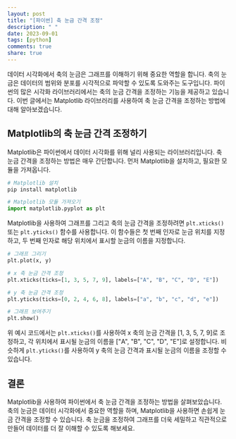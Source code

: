 ```yaml
---
layout: post
title: "[파이썬] 축 눈금 간격 조정"
description: " "
date: 2023-09-01
tags: [python]
comments: true
share: true
---
```


데이터 시각화에서 축의 눈금은 그래프를 이해하기 위해 중요한 역할을 합니다. 축의 눈금은 데이터의 범위와 분포를 시각적으로 파악할 수 있도록 도와주는 도구입니다. 파이썬의 많은 시각화 라이브러리에서는 축의 눈금 간격을 조정하는 기능을 제공하고 있습니다. 이번 글에서는 Matplotlib 라이브러리를 사용하여 축 눈금 간격을 조정하는 방법에 대해 알아보겠습니다.

## Matplotlib의 축 눈금 간격 조정하기

Matplotlib은 파이썬에서 데이터 시각화를 위해 널리 사용되는 라이브러리입니다. 축 눈금 간격을 조정하는 방법은 매우 간단합니다. 먼저 Matplotlib을 설치하고, 필요한 모듈을 가져옵니다.

```python
# Matplotlib 설치
pip install matplotlib

# Matplotlib 모듈 가져오기
import matplotlib.pyplot as plt
```

Matplotlib을 사용하여 그래프를 그리고 축의 눈금 간격을 조정하려면 `plt.xticks()` 또는 `plt.yticks()` 함수를 사용합니다. 이 함수들은 첫 번째 인자로 눈금 위치를 지정하고, 두 번째 인자로 해당 위치에서 표시할 눈금의 이름을 지정합니다.

```python
# 그래프 그리기
plt.plot(x, y)

# x 축 눈금 간격 조정
plt.xticks(ticks=[1, 3, 5, 7, 9], labels=["A", "B", "C", "D", "E"])

# y 축 눈금 간격 조정
plt.yticks(ticks=[0, 2, 4, 6, 8], labels=["a", "b", "c", "d", "e"])

# 그래프 보여주기
plt.show()
```

위 예시 코드에서는 `plt.xticks()`를 사용하여 x 축의 눈금 간격을 [1, 3, 5, 7, 9]로 조정하고, 각 위치에서 표시될 눈금의 이름을 ["A", "B", "C", "D", "E"]로 설정합니다. 비슷하게 `plt.yticks()`를 사용하여 y 축의 눈금 간격과 표시될 눈금의 이름을 조정할 수 있습니다.

## 결론

Matplotlib을 사용하여 파이썬에서 축 눈금 간격을 조정하는 방법을 살펴보았습니다. 축의 눈금은 데이터 시각화에서 중요한 역할을 하며, Matplotlib을 사용하면 손쉽게 눈금 간격을 조정할 수 있습니다. 축 눈금을 조정하여 그래프를 더욱 세밀하고 직관적으로 만들어 데이터를 더 잘 이해할 수 있도록 해보세요.